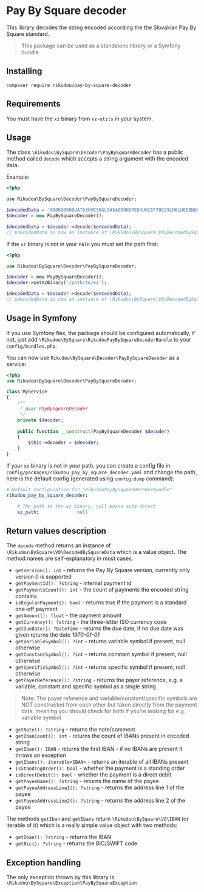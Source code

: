 # Pay By Square decoder

This library decodes the string encoded according the the Slovakian
Pay By Square standard.

> This package can be used as a standalone library or a Symfony bundle

## Installing

`composer require rikudou/pay-by-square-decoder`

## Requirements

You must have the `xz` binary from `xz-utils` in your system.

## Usage

The class `\Rikudou\BySquare\Decoder\PayBySquareDecoder` has a
public method called `decode` which accepts a string argument with
the encoded data.

Example:

```php
<?php

use Rikudou\BySquare\Decoder\PayBySquareDecoder;

$encodedData = '0006Q0000UAT63HVES6GL5A5A0O9NSPEEHUHIEP70EG9LM6LU6EBNQ8KG6RB2N2LUIHMVTV51KQ77DGFC25KM2S9V46EQSN5GSD9J1N4BKT1L9ASVOOT1LPOMAO66IS2BHJDCNA4D9LFKG9MTFLISBD36O5CQQNJIBB2TJILQVVN684000';
$decoder = new PayBySquareDecoder();

$decodedData = $decoder->decode($encodedData);
// $decodedData is now an instance of \Rikudou\BySquare\VO\DecodedBySquareData
```

If the `xz` binary is not in your `PATH` you must set the path
first:

```php
<?php

use Rikudou\BySquare\Decoder\PayBySquareDecoder;

$decoder = new PayBySquareDecoder();
$decoder->setXzBinary('/path/to/xz');

$decodedData = $decoder->decode($encodedData);
// $decodedData is now an instance of \Rikudou\BySquare\VO\DecodedBySquareData
```

## Usage in Symfony

If you use Symfony flex, the package should be configured
automatically, if not, just add `\Rikudou\BySquare\RikudouPayBySquareDecoderBundle`
to your `config/bundles.php`.

You can now use `Rikudou\BySquare\Decoder\PayBySquareDecoder` as
a service:

```php
<?php
use Rikudou\BySquare\Decoder\PayBySquareDecoder;

class MyService
{
    /**
     * @var PayBySquareDecoder
     */
    private $decoder;
    
    public function __construct(PayBySquareDecoder $decoder)
    {   
        $this->decoder = $decoder;
    }
}
```

If your `xz` binary is not in your path, you can create a config
file in `config/packages/rikudou_pay_by_square_decoder.yaml`
and change the path, here is the default config (generated using
`config:dump` command):

```yaml
# Default configuration for "RikudouPayBySquareDecoderBundle"
rikudou_pay_by_square_decoder:

    # The path to the xz binary, null means auto detect
    xz_path:              null

```

## Return values description

The `decode` method returns an instance of `\Rikudou\BySquare\VO\DecodedBySquareData`
which is a value object. The method names are self-explanatory
in most cases.

- `getVersion(): int` - returns the Pay By Square version, currently
only version 0 is supported
- `getPaymentId(): ?string` - internal payment id
- `getPaymentsCount(): int` - the count of payments the encoded
string contains
- `isRegularPayment(): bool` - returns true if the payment is
a standard one-off payment
- `getAmount(): float` - the payment amount
- `getCurrency(): ?string` - the three-letter ISO currency code
- `getDueDate(): ?DateTime` - returns the due date, if no due
date was given returns the date *1970-01-01*
- `getVariableSymbol(): ?int` - returns variable symbol if present,
 null otherwise
- `getConstantSymbol(): ?int` - returns constant symbol if present,
null otherwise
- `getSpecificSymbol(): ?int` - returns specific symbol if present,
null otherwise
- `getPayerReference(): ?string` - returns the payer reference,
e.g. a variable, constant and specific symbol as a single string
> Note: The payer reference and variable/constant/specific
> symbols are NOT constructed from each other but taken
> directly from the payment data, meaning you should check
> for both if you're looking for e.g. variable symbol
- `getNote(): ?string` - returns the note/comment
- `getIbanCount(): int` - returns the count of IBANs present
in encoded string
- `getIban(): IBAN` - returns the first IBAN - if no IBANs are
present it throws an exception
- `getIbans(): iterable<IBAN>` - returns an iterable of all IBANs
present
- `isStandingOrder(): bool` - whether the payment is a standing
order
- `isDirectDebit(): bool` - whether the payment is a direct debit
- `getPayeeName(): ?string` - returns the name of the payee
- `getPayeeAddressLine1(): ?string` - returns the address line 1
of the payee
- `getPayeeAddressLine2(): ?string` - returns the address line 2
of the payee

The methods `getIban` and `getIbans` return `\Rikudou\BySquare\VO\IBAN`
(or iterable of it) which is a really simple value object with
two methods:

- `getIban(): ?string` - returns the IBAN
- `getBic(): ?string` - returns the BIC/SWIFT code

## Exception handling

The only exception thrown by this library is 
`\Rikudou\BySquare\Exception\PayBySquareException`